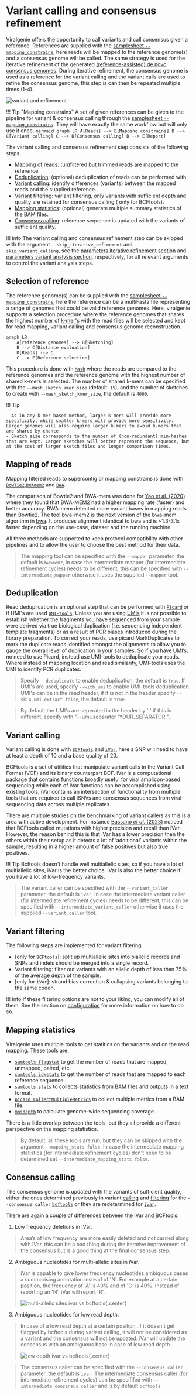 # Variant calling and consensus refinement

Viralgenie offers the opportunity to call variants and call consensus given a reference. References are supplied with the [samplesheet `--mapping_constrains`](../usage.md#mapping-constrains), here reads will be mapped to the reference genome(s) and a consensus genome will be called. The same strategy is used for the iterative refinement of the generated [(reference-assisted) de novo consensus genomes](assembly_polishing.md). During iterative refinement, the consensus genome is used as a reference for the variant calling and the variant calls are used to refine the consensus genome, this step is can then be repeated multiple times (1-4).

![variant and refinement](../images/variant_and_refinement.png)

!!! Tip "Mapping constrains"
    A set of given references can be given to the pipeline for variant & consensus calling through the [samplesheet `--mapping_constrains`](../usage.md#mapping-constrains). They will have exactly the same workflow but will only use it once.
    ```mermaid
    graph LR
        A[Reads] --> B[Mapping constrains]
        B --> C[Variant calling]
        C --> D[Consensus calling]
        D --> E[Report]
    ```

The variant calling and consensus refinement step consists of the following steps:

- [Mapping of reads](#mapping-of-reads): (un)filtered but trimmed reads are mapped to the reference.
- [Deduplication](#deduplication): (optional) deduplication of reads can be performed with
- [Variant calling](#variant-calling): identify differences (variants) between the mapped reads and the supplied reference.
- [Variant filtering](#variant-filtering): variant filtering, only variants with sufficient depth and quality are retained for consensus calling ( only for BCFtools).
- [Mapping statistics](#mapping-statistics): (optional) generate multiple summary statistics of the BAM files.
- [Consensus calling](#consensus-calling): reference sequence is updated with the variants of sufficient quality.

!!! info
    The variant calling and consensus refinement step can be skipped with the argument `--skip_iterative_refinement` and `--skip_variant_calling`, see the [parameters iterative refinement section](../parameters.md#iterative-consensus-refinement) and [parameters variant analysis section](../parameters.md#variant-analysis), respectively, for all relevant arguments to control the variant analysis steps.

## Selection of reference

The reference genome(s) can be supplied with the [samplesheet `--mapping_constrains`](../usage.md#mapping-constrains), here the reference can be a multiFasta file representing a range of genomes that could be valid reference genomes. Here, viralgenie supports a selection procedure where the reference genomes that shares the highest number of [k-mer's](https://ucdavis-bioinformatics-training.github.io/2020-Genome_Assembly_Workshop/kmers/kmers#:~:text=A%20K%2Dmer%20is%20a,%2C%20GGC%2C%20GCC%2C%20CCG.) with the read files will be selected and kept for read mapping, variant calling and consensus genome reconstruction.

```mermaid
graph LR
    A[reference genomes] --> B[Sketching]
    B --> C[Distance evaluation]
    D[Reads] --> C
    C --> E[Reference selection]
```

This procedure is done with [`Mash`](https://mash.readthedocs.io/en/latest/) where the reads are compared to the reference genomes and the reference genome with the highest number of shared k-mers is selected. The number of shared k-mers can be specified with the `--mash_sketch_kmer_size` (default: `15`), and the number of sketches to create with `--mash_sketch_kmer_size`, the default is `4000`.

!!! Tip

    - As in any k-mer based method, larger k-mers will provide more specificity, while smaller k-mers will provide more sensitivity. Larger genomes will also require larger k-mers to avoid k-mers that are shared by chance
    - Sketch size corresponds to the number of (non-redundant) min-hashes that are kept. Larger sketches will better represent the sequence, but at the cost of larger sketch files and longer comparison times.


## Mapping of reads

Mapping filtered reads to supercontig or mapping constrains is done with [`BowTie2`](http://bowtie-bio.sourceforge.net/bowtie2/),[`BWAmem2`](https://github.com/bwa-mem2/bwa-mem2) and [`BWA`](https://github.com/lh3/bwa).

The comparison of Bowtie2 and BWA-mem was done for [Yao et al. (2020)](https://doi.org/10.1186/s12859-020-03704-1) where they found that BWA-MEM2 had a higher mapping rate (faster) and better accuracy. BWA-mem detected more variant bases in mapping reads than Bowtie2. The tool bwa-mem2 is the next version of the bwa-mem algorithm in [bwa](https://github.com/lh3/bwa). It produces alignment identical to bwa and is ~1.3-3.1x faster depending on the use-case, dataset and the running machine.

All three methods are supported to keep protocol compatibility with other pipelines and to allow the user to choose the best method for their data.

> The mapping tool can be specified with the `--mapper` parameter, the default is `bwamem2`, in case the intermediate mapper (for intermediate refinement cycles) needs to be different, this can be specified with `--intermediate_mapper` otherwise it uses the supplied `--mapper` tool.

## Deduplication
Read deduplication is an optional step that can be performed with [`Picard`](https://broadinstitute.github.io/picard/) or if UMI's are used [`UMI-tools`](https://umi-tools.readthedocs.io/en/latest/QUICK_START.html). Unless you are using [UMIs](https://dnatech.genomecenter.ucdavis.edu/faqs/what-are-umis-and-why-are-they-used-in-high-throughput-sequencing/) it is not possible to establish whether the fragments you have sequenced from your sample were derived via true biological duplication (i.e. sequencing independent template fragments) or as a result of PCR biases introduced during the library preparation. To correct your reads, use picard MarkDuplicates to mark the duplicate reads identified amongst the alignments to allow you to gauge the overall level of duplication in your samples.
So if you have UMI’s, no need to use Picard, instead use UMI-tools to deduplicate your reads. Where instead of mapping location and read similarity, UMI-tools uses the UMI to identify PCR duplicates.

> Specify `--deduplicate` to enable deduplication, the default is `true`. If UMI's are used, specify `--with_umi` to enable UMI-tools deduplication. UMI's can be in the read header, if it is not in the header specify `--skip_umi_extract false`, the default is `true`.

> By default the UMI's are seperated in the header by ':' if this is different, specify with "--umi_separator 'YOUR_SEPARATOR'".


## Variant calling

Variant calling is done with [`BCFTools`](http://samtools.github.io/bcftools/bcftools.html) and [`iVar`](https://andersen-lab.github.io/ivar/html/manualpage.html), here a SNP will need to have at least a depth of 10 and a base quality of 20.

BCFtools is a set of utilities that manipulate variant calls in the Variant Call Format (VCF) and its binary counterpart BCF. iVar is a computational package that contains functions broadly useful for viral amplicon-based sequencing while each of iVar functions can be accomplished using existing tools, iVar contains an intersection of functionality from multiple tools that are required to call iSNVs and consensus sequences from viral sequencing data across multiple replicates.

There are multiple studies on the benchmarking of variant callers as this is a area with active development. For instance [Bassano _et al._ (2023)](https://doi.org/10.1099/mgen.0.000933) noticed that BCFtools called mutations with higher precision and recall than iVar. However, the reason behind this is that iVar has a lower precision then the others within their setup as it detects a lot of ‘additional’ variants within the sample, resulting in a higher amount of false positives but also true positives.

!!! Tip
    Bcftools doesn't handle well multiallelic sites, so if you have a lot of multiallelic sites, iVar is the better choice. iVar is also the better choice if you have a lot of low-frequency variants.

> The variant caller can be specified with the `--variant_caller` parameter, the default is `ivar`. In case the intermediate variant caller (for intermediate refinement cycles) needs to be different, this can be specified with `--intermediate_variant_caller` otherwise it uses the supplied `--variant_caller` tool.

## Variant filtering

The following steps are implemented for variant filtering.

- [only for `BCFtools`]: split up multiallelic sites into biallelic records and SNPs and indels should be merged into a single record.
- Variant filtering: filter out variants with an allelic depth of less than 75% of the average depth of the sample.
- [only for `iVar`]: strand bias correction & collapsing variants belonging to the same codon.

!!! Info
    If these filtering options are not to your liking, you can modify all of them. See the section on [configuration](../customisation/configuration.md) for more information on how to do so.

## Mapping statistics

Viralgenie uses multiple tools to get statitics on the variants and on the read mapping. These tools are:

- [`samtools flagstat`](https://www.htslib.org/doc/samtools-flagstat.html) to get the number of reads that are mapped, unmapped, paired, etc.
- [`samtools idxstats`](https://www.htslib.org/doc/samtools-idxstats.html) to get the number of reads that are mapped to each reference sequence.
- [`samtools stats`](https://www.htslib.org/doc/samtools-stats.html) to collects statistics from BAM files and outputs in a text format.
- [`picard CollectMultipleMetrics`](https://broadinstitute.github.io/picard/command-line-overview.html#CollectMultipleMetrics) to collect multiple metrics from a BAM file.
- [`mosdepth`](https://github.com/brentp/mosdepth) to calculate genome-wide sequencing coverage.

There is a little overlap between the tools, but they all provide a different perspective on the mapping statistics.

> By default, all these tools are run, but they can be skipped with the argument `--mapping_stats false`. In case the intermediate mapping statistics (for intermediate refinement cycles) don't need to be determined set `--intermediate_mapping_stats false`.

## Consensus calling

The consensus genome is updated with the variants of sufficient quality, either the ones determined previously in variant [calling](#variant-calling) and [filtering](#variant-filtering) for the `--consensus_caller` [`bcftools`](https://samtools.github.io/bcftools/bcftools.html#consensus) or they are redetermined for [`ivar`](https://andersen-lab.github.io/ivar/html/manualpage.html#autotoc_md19).

There are again a couple of differences between the iVar and BCFtools:

1.	Low frequency deletions in iVar.
> Area’s of low frequency are more easily deleted and not carried along with iVar, this can be a bad thing during the iterative improvement of the consensus but is a good thing at the final consensus step.
2. Ambiguous nucleotides for multi-allelic sites in iVar.
> iVar is capable to give lower frequency nucleotides ambiguous bases a summarising annotation instead of 'N'. For example at a certain position, the frequency of 'A' is 40% and of 'G' is 40%. Instead of reporting an 'N', iVar will report 'R'.
>
> ![multi-allelic sites ivar vs bcftools](../images/multi_allelic_sites_ivar_vs_bcftools.png){.center}
3. Ambiguous nucleotides for low read depth.
> In case of a low read depth at a certain position, if it doesn't get flagged by bcftools during variant calling, it will not be considered as a variant and the consensus will not be updated. iVar will update the consensus with an ambiguous base in case of low read depth.
>
> ![low depth ivar vs bcftools](../images/low_depth_ivar_vs_bcftools.png){.center}


> The consensus caller can be specified with the `--consensus_caller` parameter, the default is `ivar`. The intermediate consensus caller (for intermediate refinement cycles) can be specififed with `--intermediate_consensus_caller` and is by default `bcftools`.
